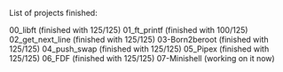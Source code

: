 List of projects finished:

00_libft (finished with 125/125)
01_ft_printf (finished with 100/125)
02_get_next_line (finished with 125/125)
03-Born2beroot (finished with 125/125)
04_push_swap (finished with 125/125)
05_Pipex (finished with 125/125)
06_FDF (finished with 125/125)
07-Minishell (working on it now)
